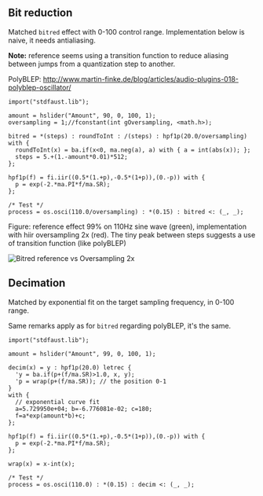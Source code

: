 ## Bit reduction

Matched `bitred` effect with 0-100 control range.
Implementation below is naive, it needs antialiasing.

**Note:** reference seems using a transition function to reduce aliasing between jumps from a quantization step to another.

PolyBLEP: http://www.martin-finke.de/blog/articles/audio-plugins-018-polyblep-oscillator/

```
import("stdfaust.lib");

amount = hslider("Amount", 90, 0, 100, 1);
oversampling = 1;//fconstant(int gOversampling, <math.h>);

bitred = *(steps) : roundToInt : /(steps) : hpf1p(20.0/oversampling) with {
  roundToInt(x) = ba.if(x<0, ma.neg(a), a) with { a = int(abs(x)); };
  steps = 5.+(1.-amount*0.01)*512;
};

hpf1p(f) = fi.iir((0.5*(1.+p),-0.5*(1+p)),(0.-p)) with {
  p = exp(-2.*ma.PI*f/ma.SR);
};

/* Test */
process = os.osci(110.0/oversampling) : *(0.15) : bitred <: (_, _);
```

Figure: reference effect 99% on 110Hz sine wave (green), implementation with hiir oversampling 2x (red).
The tiny peak between steps suggests a use of transition function (like polyBLEP)

![Bitred reference vs Oversampling 2x](https://user-images.githubusercontent.com/17614485/75026113-aea67f80-549c-11ea-9262-b9570ad45430.png)

## Decimation

Matched by exponential fit on the target sampling frequency, in 0-100 range.

Same remarks apply as for `bitred` regarding polyBLEP, it's the same.

```
import("stdfaust.lib");

amount = hslider("Amount", 99, 0, 100, 1);

decim(x) = y : hpf1p(20.0) letrec {
  'y = ba.if(p+(f/ma.SR)>1.0, x, y);
  'p = wrap(p+(f/ma.SR)); // the position 0-1
}
with {
  // exponential curve fit
  a=5.729950e+04; b=-6.776081e-02; c=180;
  f=a*exp(amount*b)+c;
};

hpf1p(f) = fi.iir((0.5*(1.+p),-0.5*(1+p)),(0.-p)) with {
  p = exp(-2.*ma.PI*f/ma.SR);
};

wrap(x) = x-int(x);

/* Test */
process = os.osci(110.0) : *(0.15) : decim <: (_, _);
```